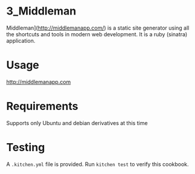 # 3_Middleman

Middleman](http://middlemanapp.com/) is a static site generator using all the shortcuts and tools in modern web development. It is a ruby (sinatra) application.

Usage
=====

http://middlemanapp.com

Requirements
============
Supports only Ubuntu and debian derivatives at this time

Testing
=======
A `.kitchen.yml` file is provided. Run `kitchen test` to verify this cookbook.

